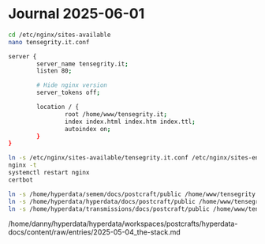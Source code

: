 # Journal 2025-06-01

```sh
cd /etc/nginx/sites-available
nano tensegrity.it.conf
```

```sh
server {
        server_name tensegrity.it;
        listen 80;

        # Hide nginx version
        server_tokens off;

        location / {
                root /home/www/tensegrity.it;
                index index.html index.htm index.ttl;
                autoindex on;
        }
}
```

```sh
ln -s /etc/nginx/sites-available/tensegrity.it.conf /etc/nginx/sites-enabled/tensegrity.it.conf
nginx -t
systemctl restart nginx
certbot
```

```sh
ln -s /home/hyperdata/semem/docs/postcraft/public /home/www/tensegrity.it/semem
ln -s /home/hyperdata/hyperdata/docs/postcraft/public /home/www/tensegrity.it/hyperdata
ln -s /home/hyperdata/transmissions/docs/postcraft/public /home/www/tensegrity.it/transmissions
```
/home/danny/hyperdata/hyperdata/workspaces/postcrafts/hyperdata-docs/content/raw/entries/2025-05-04_the-stack.md
